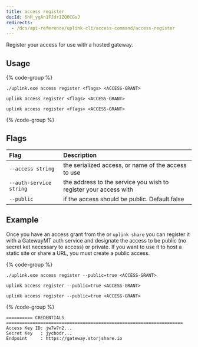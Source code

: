 ```yaml
---
title: access register
docId: 6hH_ygAn1FJdrIZQ0CGsJ
redirects:
  - /dcs/api-reference/uplink-cli/access-command/access-register
---
```


Register your access for use with a hosted gateway.

## Usage

{% code-group %}

```windows
./uplink.exe access register <flags> <ACCESS-GRANT>
```

```linux
uplink access register <flags> <ACCESS-GRANT>
```

```macos
uplink access register <flags> <ACCESS-GRANT>
```

{% /code-group %}

## Flags

| Flag                    | Description                                                      |
| :---------------------- | :--------------------------------------------------------------- |
| `--access string`       | the serialized access, or name of the access to use              |
| `--auth-service string` | the address to the service you wish to register your access with |
| `--public`              | if the access should be public. Default false                    |

## Example

Once you have an access grant from the [](docId:OXSINcFRuVMBacPvswwNU) or `uplink share` you can register it with a GatewayMT auth service and designate the access to be public (no secret ket necessary to access) or private. If you want to use it to host a static site or share a URL, you must create a public access.&#x20;

{% code-group %}

```windows
./uplink.exe access register --public=true <ACCESS-GRANT>
```

```linux
uplink access register --public=true <ACCESS-GRANT>
```

```macos
uplink access register --public=true <ACCESS-GRANT>
```

{% /code-group %}

```Text
========== CREDENTIALS ===================================================================
Access Key ID: jw7w7n2...
Secret Key   : jycbodr...
Endpoint     : https://gateway.storjshare.io
```

